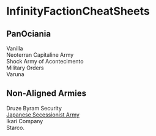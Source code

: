 # InfinityFactionCheatSheets

## PanOciania

Vanilla  
Neoterran Capitaline Army  
Shock Army of Acontecimento  
Military Orders  
Varuna  

## Non-Aligned Armies

Druze Byram Security  
[Japanese Secessionist Army](./NAA/JSA.md)  
Ikari Company  
Starco.  
